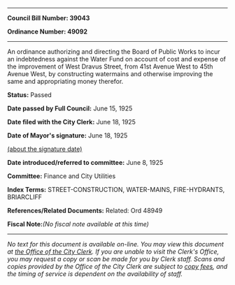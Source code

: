 

********

**Council Bill Number: 39043**
   
**Ordinance Number: 49092**
********

 An ordinance authorizing and directing the Board of Public Works to incur an indebtedness against the Water Fund on account of cost and expense of the improvement of West Dravus Street, from 41st Avenue West to 45th Avenue West, by constructing watermains and otherwise improving the same and appropriating money therefor.

**Status:** Passed
   
**Date passed by Full Council:** June 15, 1925
   
**Date filed with the City Clerk:** June 18, 1925
   
**Date of Mayor's signature:** June 18, 1925
   
[(about the signature date)](/~public/approvaldate.htm)
   
   
   
**Date introduced/referred to committee:** June 8, 1925
   
**Committee:** Finance and City Utilities
   
   
**Index Terms:** STREET-CONSTRUCTION, WATER-MAINS, FIRE-HYDRANTS, BRIARCLIFF

**References/Related Documents:** Related: Ord 48949

**Fiscal Note:**_(No fiscal note available at this time)_
********

_No text for this document is available on-line. You may view this document at [the Office of the City Clerk](http://www.seattle.gov/leg/clerk/contactUs.htm). If you are unable to visit the Clerk's Office, you may request a copy or scan be made for you by Clerk staff. Scans and copies provided by the Office of the City Clerk are subject to [copy fees](http://clerk.seattle.gov/~public/clerkfees.htm), and the timing of service is dependent on the availability of staff._

